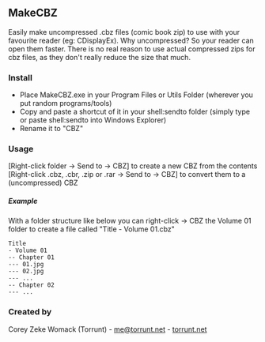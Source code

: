 ## MakeCBZ

Easily make uncompressed .cbz files (comic book zip) to use with your favourite reader (eg: CDisplayEx).
Why uncompressed? So your reader can open them faster. There is no real reason to use actual compressed zips for cbz files, as they don't really reduce the size that much.

### Install
- Place MakeCBZ.exe in your Program Files or Utils Folder (wherever you put random programs/tools)
- Copy and paste a shortcut of it in your shell:sendto folder (simply type or paste shell:sendto into Windows Explorer)
- Rename it to "CBZ"

### Usage
[Right-click folder -> Send to -> CBZ] to create a new CBZ from the contents
[Right-click .cbz, .cbr, .zip or .rar -> Send to -> CBZ] to convert them to a (uncompressed) CBZ
##### Example
With a folder structure like below you can right-click -> CBZ the Volume 01 folder to create a file called "Title - Volume 01.cbz"
```
Title
- Volume 01
-- Chapter 01
--- 01.jpg
--- 02.jpg
--- ...
-- Chapter 02
--- ...
```

### Created by
Corey Zeke Womack (Torrunt) - [me@torrunt.net](mailto:me@torrunt.net) - [torrunt.net](http://torrunt.net)